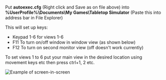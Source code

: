 Put **autoexec.cfg** (Right click and Save as on file above) into **%UserProfile%\Documents\My Games\Tabletop Simulator** (Paste this into address bar in File Explorer)

This will set up keys:
* Keypad 1-6 for views 1-6
* F11 To turn on/off window in window view (as shown below)
* F12 To turn on second monitor view (off doesn't work currently)
  

To set views 1 to 6 put your main view in the desired location using movement keys etc then press ctrl+1, 2 etc.
  
![Example of screen-in-screen](https://github.com/pas81/TableTopScripts/blob/AutoExec/Example.PNG)

